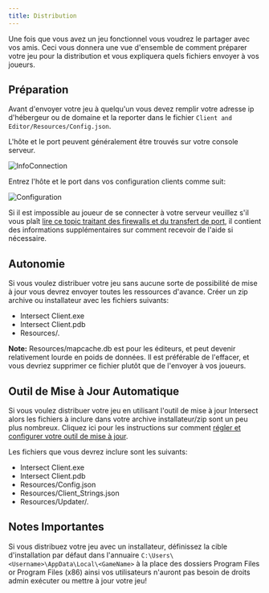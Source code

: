 ```yaml
---
title: Distribution
---
```


Une fois que vous avez un jeu fonctionnel vous voudrez le partager avec vos amis. Ceci vous donnera une vue d'ensemble de comment préparer votre jeu pour la distribution et vous expliquera quels fichiers envoyer à vos joueurs.

## Préparation

Avant d'envoyer votre jeu à quelqu'un vous devez remplir votre adresse ip d'hébergeur ou de domaine et la reporter dans le fichier `Client and Editor/Resources/Config.json`.

L'hôte et le port peuvent généralement être trouvés sur votre console serveur.

![InfoConnection](https://www.ascensiongamedev.com/resources/filehost/70a5bade6f21a447be2fc5cd67f595e2.png)

Entrez l'hôte et le port dans vos configuration clients comme suit:

![Configuration](https://www.ascensiongamedev.com/resources/filehost/92bf25d1b796322e3b44538ae614b33f.png)

Si il est impossible au joueur de se connecter à votre serveur veuillez s'il vous plaît [lire ce topic traitant des firewalls et du transfert de port](https://www.ascensiongamedev.com/topic/3432-read-first-getting-your-game-online/), il contient des informations supplémentaires sur comment recevoir de l'aide si nécessaire.

## Autonomie

Si vous voulez distribuer votre jeu sans aucune sorte de possibilité de mise à jour vous devrez envoyer toutes les ressources d'avance. Créer un zip archive ou installateur avec les fichiers suivants:

- Intersect Client.exe
- Intersect Client.pdb
- Resources/_._

**Note:** Resources/mapcache.db est pour les éditeurs, et peut devenir relativement lourde en poids de données. Il est préférable de l'effacer, et vous devriez supprimer ce fichier plutôt que de l'envoyer à vos joueurs.

## Outil de Mise à Jour Automatique

Si vous voulez distribuer votre jeu en utilisant l'outil de mise à jour Intersect alors les fichiers à inclure dans votre archive installateur/zip sont un peu plus nombreux. Cliquez ici pour les instructions sur comment [régler et configurer votre outil de mise à jour](updater.md).

Les fichiers que vous devrez inclure sont les suivants:

- Intersect Client.exe
- Intersect Client.pdb
- Resources/Config.json
- Resources/Client_Strings.json
- Resources/Updater/_._

## Notes Importantes

Si vous distribuez votre jeu avec un installateur, définissez la cible d'installation par défaut dans l'annuaire `C:\Users\<Username>\AppData\Local\<GameName>` à la place des dossiers Program Files or Program Files (x86) ainsi vos utilisateurs n'auront pas besoin de droits admin exécuter ou mettre à jour votre jeu!
